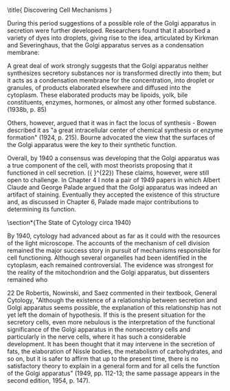 \title{
Discovering Cell Mechanisms
}

During this period suggestions of a possible role of the Golgi apparatus in secretion were further developed. Researchers found that it absorbed a variety of dyes into droplets, giving rise to the idea, articulated by Kirkman and Severinghaus, that the Golgi apparatus serves as a condensation membrane:

A great deal of work strongly suggests that the Golgi apparatus neither synthesizes secretory substances nor is transformed directly into them; but it acts as a condensation membrane for the concentration, into droplet or granules, of products elaborated elsewhere and diffused into the cytoplasm. These elaborated products may be lipoids, yolk, bile constituents, enzymes, hormones, or almost any other formed substance. (1938b, p. 85)

Others, however, argued that it was in fact the locus of synthesis - Bowen described it as "a great intracellular center of chemical synthesis or enzyme formation" (1924, p. 215). Bourne advocated the view that the surfaces of the Golgi apparatus were the key to their synthetic function.

Overall, by 1940 a consensus was developing that the Golgi apparatus was a true component of the cell, with most theorists proposing that it functioned in cell secretion. \({ }^{22}\) These claims, however, were still open to challenge. In Chapter 4 I note a pair of 1949 papers in which Albert Claude and George Palade argued that the Golgi apparatus was indeed an artifact of staining. Eventually they accepted the existence of this structure and, as discussed in Chapter 6, Palade made major contributions to determining its function.

\section*{The State of Cytology circa 1940}

By 1940, cytology had advanced about as far as it could with the resources of the light microscope. The accounts of the mechanism of cell division remained the major success story in pursuit of mechanisms responsible for cell functioning. Although several organelles had been identified in the cytoplasm, each remained controversial. The evidence was strongest for the reality of the mitochondrion and the Golgi apparatus, but dissenters remained who

22 De Robertis, Nowinski, and Saez commented in their textbook, General Cytology, "Although the existence of a relationship between secretion and Golgi apparatus seems possible, the explanation of this relationship has not yet left the domain of hypothesis. If this is the present situation for the secretory cells, even more nebulous is the interpretation of the functional significance of the Golgi apparatus in the nonsecretory cells and particularly in the nerve cells, where it has such a considerable development. It has been thought that it may intervene in the secretion of fats, the elaboration of Nissle bodies, the metabolism of carbohydrates, and so on, but it is safer to affirm that up to the present time, there is no satisfactory theory to explain in a general form and for all cells the function of the Golgi apparatus" (1949, pp. 112-13; the same passage appears in the second edition, 1954, p. 147).
